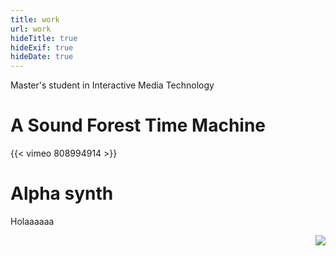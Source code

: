 ```yaml
---
title: work
url: work
hideTitle: true
hideExif: true
hideDate: true
---
```


Master's student in Interactive Media Technology

# A Sound Forest Time Machine

{{< vimeo 808994914 >}}

# Alpha synth

Holaaaaaa

<img style="float: right;" src="/img/1.jpg">

